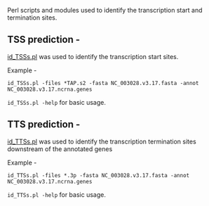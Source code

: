 Perl scripts and modules used to identify the transcription start and termination sites.


## TSS prediction -
[id_TSSs.pl](https://github.com/nikhilram/T4pipeline/blob/master/scripts/id_TSSs.pl) was used to identify the transcription start sites.    

Example -
```
id_TSSs.pl -files *TAP.s2 -fasta NC_003028.v3.17.fasta -annot NC_003028.v3.17.ncrna.genes
```
```id_TSSs.pl -help``` for basic usage. 



## TTS prediction -
[id_TTSs.pl](https://github.com/nikhilram/T4pipeline/blob/master/scripts/id_TTSs.pl) was used to identify the transcription termination sites downstream of the annotated genes

Example -
```
id_TTSs.pl -files *.3p -fasta NC_003028.v3.17.fasta -annot NC_003028.v3.17.ncrna.genes
```
```id_TTSs.pl -help``` for basic usage. 
